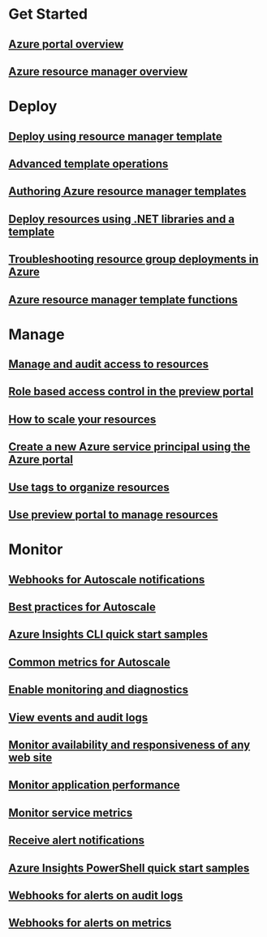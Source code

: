 # Get Started
## [Azure portal overview](azure-portal-overview.md)
## [Azure resource manager overview](resource-group-overview.md)
# Deploy
## [Deploy using resource manager template](resource-group-template-deploy.md)
## [Advanced template operations](resource-group-advanced-template.md)
## [Authoring Azure resource manager templates](resource-group-authoring-templates.md)
## [Deploy resources using .NET libraries and a template](arm-template-deployment.md)
## [Troubleshooting resource group deployments in Azure](resource-group-deploy-debug.md)
## [Azure resource manager template functions](resource-group-template-functions.md)
# Manage
## [Manage and audit access to resources](resource-group-rbac.md)
## [Role based access control in the preview portal](role-based-access-control-configure.md)
## [How to scale your resources](insights-how-to-scale.md)
## [Create a new Azure service principal using the Azure portal](resource-group-create-service-principal-portal.md)
## [Use tags to organize resources](resource-group-using-tags.md)
## [Use preview portal to manage resources](resource-group-portal.md)
# Monitor
## [Webhooks for Autoscale notifications](insights-autoscale-to-webhook-email.md)
## [Best practices for Autoscale](insights-autoscale-best-practices.md)
## [Azure Insights CLI quick start samples](insights-cli-samples.md)
## [Common metrics for Autoscale](insights-autoscale-common-metrics.md)
## [Enable monitoring and diagnostics](insights-how-to-use-diagnostics.md)
## [View events and audit logs](insights-debugging-with-events.md)
## [Monitor availability and responsiveness of any web site](app-insights-monitor-web-app-availability.md)
## [Monitor application performance](app-insights-azure-web-apps.md)
## [Monitor service metrics](insights-how-to-customize-monitoring.md)
## [Receive alert notifications](insights-receive-alert-notifications.md)
## [Azure Insights PowerShell quick start samples](insights-powershell-samples.md)
## [Webhooks for alerts on audit logs](insights-auditlog-to-webhook-email.md)
## [Webhooks for alerts on metrics](insights-webhooks-alerts.md)
